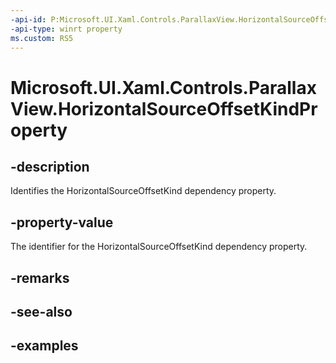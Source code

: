 ```yaml
---
-api-id: P:Microsoft.UI.Xaml.Controls.ParallaxView.HorizontalSourceOffsetKindProperty
-api-type: winrt property
ms.custom: RS5
---
```

<!-- Property syntax.
public DependencyProperty HorizontalSourceOffsetKindProperty { get; }
-->

# Microsoft.UI.Xaml.Controls.ParallaxView.HorizontalSourceOffsetKindProperty


## -description

Identifies the HorizontalSourceOffsetKind dependency property.


## -property-value

The identifier for the HorizontalSourceOffsetKind dependency property.


## -remarks


## -see-also


## -examples


